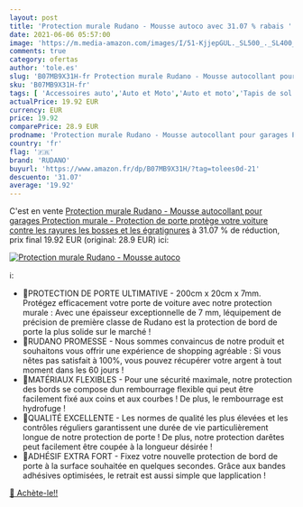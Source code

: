 ```yaml
---
layout: post
title: 'Protection murale Rudano - Mousse autoco avec 31.07 % rabais '
date: 2021-06-06 05:57:00
image: 'https://m.media-amazon.com/images/I/51-KjjepGUL._SL500_._SL400_.jpg'
comments: true
category: ofertas
author: 'tole.es'
slug: 'B07MB9X31H-fr Protection murale Rudano - Mousse autocollant pour garages...'
sku: 'B07MB9X31H-fr'
tags: [ 'Accessoires auto','Auto et Moto','Auto et moto','Tapis de sol','Tapis et moquettes','rudano', ]
actualPrice: 19.92 EUR
currency: EUR
price: 19.92
comparePrice: 28.9 EUR
prodname: 'Protection murale Rudano - Mousse autocollant pour garages Protection murale - Protection de porte protège votre voiture contre les rayures  les bosses et les égratignures'
country: 'fr'
flag: '🇫🇷'
brand: 'RUDANO'
buyurl: 'https://www.amazon.fr/dp/B07MB9X31H/?tag=tolees0d-21'
descuento: '31.07'
average: '19.92'
---
```


C'est en vente [Protection murale Rudano - Mousse autocollant pour garages Protection murale - Protection de porte protège votre voiture contre les rayures  les bosses et les égratignures](https://www.amazon.fr/dp/B07MB9X31H/?tag=tolees0d-21)  à  31.07 % de réduction, prix final  19.92 EUR (original: 28.9 EUR) ici:

[![Protection murale Rudano - Mousse autoco](https://m.media-amazon.com/images/I/51-KjjepGUL._SL500_._SL400_.jpg)](https://www.amazon.fr/dp/B07MB9X31H/?tag=tolees0d-21)

ℹ️:

- 🚗PROTECTION DE PORTE ULTIMATIVE - 200cm x 20cm x 7mm. Protégez efficacement votre porte de voiture avec notre protection murale : Avec une épaisseur exceptionnelle de 7 mm, léquipement de précision de première classe de Rudano est la protection de bord de porte la plus solide sur le marché !
- 🚗RUDANO PROMESSE - Nous sommes convaincus de notre produit et souhaitons vous offrir une expérience de shopping agréable : Si vous nêtes pas satisfait à 100%, vous pouvez récupérer votre argent à tout moment dans les 60 jours !
- 🚗MATÉRIAUX FLEXIBLES - Pour une sécurité maximale, notre protection des bords se compose dun rembourrage flexible qui peut être facilement fixé aux coins et aux courbes ! De plus, le rembourrage est hydrofuge !
- 🚗QUALITÉ EXCELLENTE - Les normes de qualité les plus élevées et les contrôles réguliers garantissent une durée de vie particulièrement longue de notre protection de porte ! De plus, notre protection darêtes peut facilement être coupée à la longueur désirée !
- 🚗ADHÉSIF EXTRA FORT - Fixez votre nouvelle protection de bord de porte à la surface souhaitée en quelques secondes. Grâce aux bandes adhésives optimisées, le retrait est aussi simple que lapplication !

[🛒 Achète-le!!](https://www.amazon.fr/dp/B07MB9X31H/?tag=tolees0d-21)
